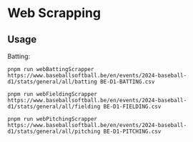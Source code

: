 # Web Scrapping

## Usage
Batting:
```shell
pnpm run webBattingScrapper https://www.baseballsoftball.be/en/events/2024-baseball-d1/stats/general/all/batting BE-D1-BATTING.csv
```

```shell
pnpm run webFieldingScrapper https://www.baseballsoftball.be/en/events/2024-baseball-d1/stats/general/all/fielding BE-D1-FIELDING.csv
```

```shell
pnpm run webPitchingScrapper https://www.baseballsoftball.be/en/events/2024-baseball-d1/stats/general/all/pitching BE-D1-PITCHING.csv
```
